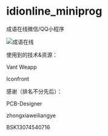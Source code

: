 # idionline_miniprog
成语在线微信/QQ小程序

![成语在线](http://67.209.185.96/Idionline.jpg)

使用到的技术&资源：

Vant Weapp

Iconfront

感谢（排名不分先后）：

PCB-Designer

zhongxiaweiliangye

BSK13074540716

